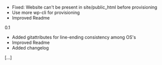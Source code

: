 - Fixed: Website can't be present in site/public_html before provisioning
- Use more wp-cli for provisioning
- Improved Readme

0.1
- Added gitattributes for line-ending consistency among OS's
- Improved Readme
- Added changelog


[...]